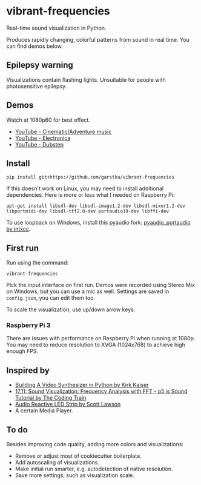 # vibrant-frequencies
Real-time sound visualization in Python.

Produces rapidly changing, colorful patterns from sound in real time.
You can find demos below.

## Epilepsy warning

Visualizations contain flashing lights.
Unsuitable for people with photosensitive epilepsy.

## Demos

Watch at 1080p60 for best effect.
 - [YouTube - Cinematic/Adventure music](https://www.youtube.com/watch?v=WfPJ8Lo08Oc&list=PL4OoIVecFjq7uyEJJ6B9BH0gSIEfM62iH&index=1)
 - [YouTube - Electronica](https://www.youtube.com/watch?v=aKeCkYlSRJU&index=2&list=PL4OoIVecFjq7uyEJJ6B9BH0gSIEfM62iH)
 - [YouTube - Dubstep](https://www.youtube.com/watch?v=hytzG58jVBE&list=PL4OoIVecFjq7uyEJJ6B9BH0gSIEfM62iH&index=3)

## Install

    pip install git+https://github.com/garstka/vibrant-frequencies

If this doesn't work on Linux, you may need to install additional
 dependencies. Here is more or less what I needed on Raspberry Pi:

    apt-get install libsdl-dev libsdl-image1.2-dev libsdl-mixer1.2-dev libportmidi-dev libsdl-ttf2.0-dev portaudio19-dev libffi-dev

To use loopback on Windows, install this pyaudio fork: [pyaudio_portaudio by intxcc](https://github.com/intxcc/pyaudio_portaudio).

## First run

Run using the command:

    vibrant-frequencies

Pick the input interface on first run. Demos were recorded using Stereo
Mix on Windows, but you can use a mic as well.
Settings are saved in `config.json`, you can edit them too.

To scale the visualization, use up/down arrow keys.

### Raspberry Pi 3

There are issues with performance on Raspberry Pi when running at 1080p.
You may need to reduce resolution to XVGA (1024x768) to achieve high enough FPS.

## Inspired by

 - [Building A Video Synthesizer in Python by Kirk Kaiser](https://www.makeartwithpython.com/blog/video-synthesizer-in-python/)
 - [17.11: Sound Visualization: Frequency Analysis with FFT - p5.js Sound Tutorial by The Coding Train](https://www.youtube.com/watch?v=2O3nm0Nvbi4)
 - [Audio Reactive LED Strip by Scott Lawson](https://github.com/scottlawsonbc/audio-reactive-led-strip)
 - A certain Media Player.

## To do

Besides improving code quality, adding more colors and visualizations:
 - Remove or adjust most of cookiecutter boilerplate.
 - Add autoscaling of visualizations.
 - Make initial run smarter, e.g. autodetection of native resolution.
 - Save more settings, such as visualization scale.
